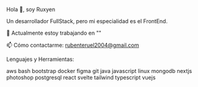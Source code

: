 Hola 👋, soy Ruxyen

Un desarrollador FullStack, pero mi especialidad es el FrontEnd.

🔭 Actualmente estoy trabajando en ""

📫 Cómo contactarme: rubenteruel2004@gmail.com

Lenguajes y Herramientas:

aws bash bootstrap docker figma git java javascript linux mongodb nextjs photoshop postgresql react svelte tailwind typescript vuejs
